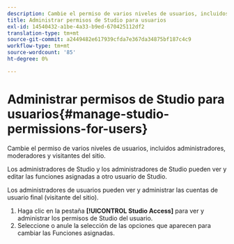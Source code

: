 ```yaml
---
description: Cambie el permiso de varios niveles de usuarios, incluidos administradores, moderadores y visitantes del sitio.
title: Administrar permisos de Studio para usuarios
exl-id: 14540432-a1be-4a33-b9ed-670425112df2
translation-type: tm+mt
source-git-commit: a2449482e617939cfda7e367da34875bf187c4c9
workflow-type: tm+mt
source-wordcount: '85'
ht-degree: 0%

---
```


# Administrar permisos de Studio para usuarios{#manage-studio-permissions-for-users}

Cambie el permiso de varios niveles de usuarios, incluidos administradores, moderadores y visitantes del sitio.

Los administradores de Studio y los administradores de Studio pueden ver y editar las funciones asignadas a otro usuario de Studio.

Los administradores de usuarios pueden ver y administrar las cuentas de usuario final (visitante del sitio).

1. Haga clic en la pestaña **[!UICONTROL Studio Access]** para ver y administrar los permisos de Studio del usuario.
1. Seleccione o anule la selección de las opciones que aparecen para cambiar las Funciones asignadas.
